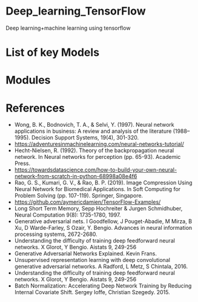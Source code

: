 # Deep_learning_TensorFlow
Deep learning+machine learning using tensorflow

# List of key Models

# Modules

# References

- Wong, B. K., Bodnovich, T. A., & Selvi, Y. (1997). Neural network applications in business: A review and analysis of the literature (1988–1995). Decision Support Systems, 19(4), 301-320.
- https://adventuresinmachinelearning.com/neural-networks-tutorial/
- Hecht-Nielsen, R. (1992). Theory of the backpropagation neural network. In Neural networks for perception (pp. 65-93). Academic Press.
- https://towardsdatascience.com/how-to-build-your-own-neural-network-from-scratch-in-python-68998a08e4f6
- Rao, G. S., Kumari, G. V., & Rao, B. P. (2019). Image Compression Using Neural Network for Biomedical Applications. In Soft Computing for Problem Solving (pp. 107-119). Springer, Singapore.
- https://github.com/aymericdamien/TensorFlow-Examples/
- Long Short Term Memory, Sepp Hochreiter & Jurgen Schmidhuber, Neural Computation 9(8): 1735-1780, 1997.
- Generative adversarial nets. I Goodfellow, J Pouget-Abadie, M Mirza, B Xu, D Warde-Farley, S Ozair, Y. Bengio. Advances in neural information processing systems, 2672-2680.
- Understanding the difficulty of training deep feedforward neural networks. X Glorot, Y Bengio. Aistats 9, 249-256
- Generative Adversarial Networks Explained. Kevin Frans.
- Unsupervised representation learning with deep convolutional generative adversarial networks. A Radford, L Metz, S Chintala, 2016.
- Understanding the difficulty of training deep feedforward neural networks. X Glorot, Y Bengio. Aistats 9, 249-256
- Batch Normalization: Accelerating Deep Network Training by Reducing Internal Covariate Shift. Sergey Ioffe, Christian Szegedy. 2015.
